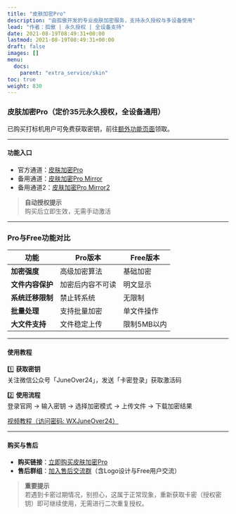 ```yaml
---
title: "皮肤加密Pro"
description: "由孤傲开发的专业皮肤加密服务，支持永久授权与多设备使用"
lead: "作者：孤傲 | 永久授权 | 全设备支持"
date: 2021-08-19T08:49:31+00:00
lastmod: 2021-08-19T08:49:31+00:00
draft: false
images: []
menu:
  docs:
    parent: "extra_service/skin"
toc: true
weight: 830
---
```


### 皮肤加密Pro（定价35元永久授权，全设备通用）

已购买打标机用户可免费获取密钥，前往[额外功能页面](https://skin.gushao.club/docs/mark_user/useextraservice/)领取。

---

#### 功能入口

- 官方通道：[皮肤加密Pro](https://skin.gushao.club/docs/extra_service/skin/SkinEncryptPro)
- 备用通道：[皮肤加密Pro Mirror](https://skin.gushao.club/docs/extra_service/skin/SkinEncryptProMirror)
- 备用通道2：[皮肤加密Pro Mirror2](https://skin-mirror.gushao.club/docs/extra_service/skin/SkinEncryptPro)

> **自动授权提示**  
> 购买后立即生效，无需手动激活

---

### Pro与Free功能对比

| 功能          | Pro版本       | Free版本 |
|---------------|-------------------------|---------------------|
| **加密强度**  | 高级加密算法          | 基础加密           |
| **文件内容保护** | 加密后内容不可读       | 明文显示           |
| **系统迁移限制** | 禁止转系统             | 无限制             |
| **批量处理**   | 支持批量加密           | 单文件操作         |
| **大文件支持** | 文件稳定上传      | 限制5MB以内      |

---

#### 使用教程

1️⃣ **获取密钥**  
关注微信公众号「JuneOver24」，发送「卡密登录」获取激活码

2️⃣ **使用流程**  
登录官网 → 输入密钥 → 选择加密模式 → 上传文件 → 下载加密结果

[视频教程（访问密码: WXJuneOver24）](https://url69.ctfile.com/d/22031369-65046580-3246ae?p=WXJuneOver24)

---

#### 购买与售后

- **购买链接**：[立即购买皮肤加密Pro](https://shop.gushao.club/buy/22)
- **售后群组**：[加入售后交流群](https://qm.qq.com/q/BrPUdXGm6Q)（含Logo设计与Free用户交流）

> **重要提示**  
> 若遇到卡密过期情况，别担心，这属于正常现象，重新获取卡密（授权密钥）即可继续使用，无需进行二次重复授权。
